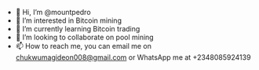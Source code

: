 - 👋 Hi, I’m @mountpedro
- 👀 I’m interested in Bitcoin mining
- 🌱 I’m currently learning Bitcoin trading
- 💞️ I’m looking to collaborate on pool mining
- 📫 How to reach me, you can email me on chukwumagideon008@gmail.com or WhatsApp me at +2348085924139

<!---
mountpedro/mountpedro is a ✨ special ✨ repository because its `README.md` (this file) appears on your GitHub profile.
You can click the Preview link to take a look at your changes.
--->
